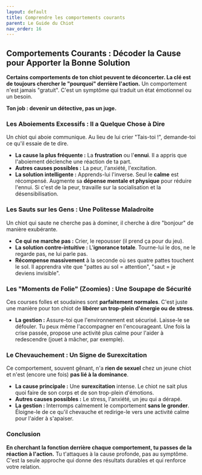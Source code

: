 ```yaml
---
layout: default
title: Comprendre les comportements courants
parent: Le Guide du Chiot
nav_order: 16
---
```


## **Comportements Courants : Décoder la Cause pour Apporter la Bonne Solution**

**Certains comportements de ton chiot peuvent te déconcerter. La clé est de toujours chercher le "pourquoi" derrière l'action.** Un comportement n'est jamais "gratuit". C'est un symptôme qui traduit un état émotionnel ou un besoin.

**Ton job : devenir un détective, pas un juge.**

### **Les Aboiements Excessifs : Il a Quelque Chose à Dire**

Un chiot qui aboie communique. Au lieu de lui crier "Tais-toi !", demande-toi ce qu'il essaie de te dire.
- **La cause la plus fréquente :** La **frustration** ou l'**ennui**. Il a appris que l'aboiement déclenche une réaction de ta part.
- **Autres causes possibles :** La peur, l'anxiété, l'excitation.
- **La solution intelligente :** Apprends-lui l'inverse. Seul le **calme** est récompensé. Augmente sa **dépense mentale et physique** pour réduire l'ennui. Si c'est de la peur, travaille sur la socialisation et la désensibilisation.

### **Les Sauts sur les Gens : Une Politesse Maladroite**

Un chiot qui saute ne cherche pas à dominer, il cherche à dire "bonjour" de manière exubérante.
- **Ce qui ne marche pas :** Crier, le repousser (il prend ça pour du jeu).
- **La solution contre-intuitive :** L'**ignorance totale**. Tourne-lui le dos, ne le regarde pas, ne lui parle pas.
- **Récompense massivement** à la seconde où ses quatre pattes touchent le sol. Il apprendra vite que "pattes au sol = attention", "saut = je deviens invisible".

### **Les "Moments de Folie" (Zoomies) : Une Soupape de Sécurité**

Ces courses folles et soudaines sont **parfaitement normales**. C'est juste une manière pour ton chiot de **libérer un trop-plein d'énergie ou de stress**.
- **La gestion :** Assure-toi que l'environnement est sécurisé. Laisse-le se défouler. Tu peux même l'accompagner en l'encourageant. Une fois la crise passée, propose une activité plus calme pour l'aider à redescendre (jouet à mâcher, par exemple).

### **Le Chevauchement : Un Signe de Surexcitation**

Ce comportement, souvent gênant, n'a **rien de sexuel** chez un jeune chiot et n'est (encore une fois) **pas lié à la dominance**.
- **La cause principale :** Une **surexcitation** intense. Le chiot ne sait plus quoi faire de son corps et de son trop-plein d'émotions.
- **Autres causes possibles :** Le stress, l'anxiété, un jeu qui a dérapé.
- **La gestion :** Interromps calmement le comportement **sans le gronder**. Éloigne-le de ce qu'il chevauche et redirige-le vers une activité calme pour l'aider à s'apaiser.

### **Conclusion**

**En cherchant la fonction derrière chaque comportement, tu passes de la réaction à l'action.** Tu t'attaques à la cause profonde, pas au symptôme. C'est la seule approche qui donne des résultats durables et qui renforce votre relation. 